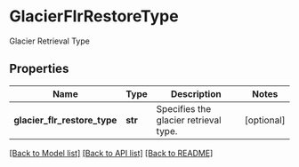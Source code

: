 # GlacierFlrRestoreType

Glacier Retrieval Type

## Properties
Name | Type | Description | Notes
------------ | ------------- | ------------- | -------------
**glacier_flr_restore_type** | **str** | Specifies the glacier retrieval type. | [optional] 

[[Back to Model list]](../README.md#documentation-for-models) [[Back to API list]](../README.md#documentation-for-api-endpoints) [[Back to README]](../README.md)


